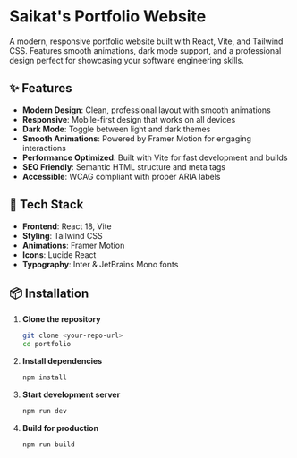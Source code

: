 # Saikat's Portfolio Website

A modern, responsive portfolio website built with React, Vite, and Tailwind CSS. Features smooth animations, dark mode support, and a professional design perfect for showcasing your software engineering skills.

## ✨ Features

- **Modern Design**: Clean, professional layout with smooth animations
- **Responsive**: Mobile-first design that works on all devices
- **Dark Mode**: Toggle between light and dark themes
- **Smooth Animations**: Powered by Framer Motion for engaging interactions
- **Performance Optimized**: Built with Vite for fast development and builds
- **SEO Friendly**: Semantic HTML structure and meta tags
- **Accessible**: WCAG compliant with proper ARIA labels

## 🚀 Tech Stack

- **Frontend**: React 18, Vite
- **Styling**: Tailwind CSS
- **Animations**: Framer Motion
- **Icons**: Lucide React
- **Typography**: Inter & JetBrains Mono fonts

## 📦 Installation

1. **Clone the repository**
   ```bash
   git clone <your-repo-url>
   cd portfolio
   ```

2. **Install dependencies**
   ```bash
   npm install
   ```

3. **Start development server**
   ```bash
   npm run dev
   ```

4. **Build for production**
   ```bash
   npm run build
   ```